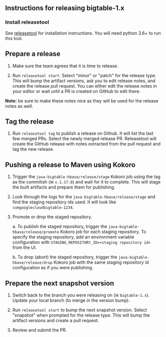 ## Instructions for releasing bigtable-1.x

### Install releasetool

See [releasetool](https://github.com/googleapis/releasetool) for installation instructions. You will
need python 3.6+ to run this tool.

## Prepare a release

1. Make sure the team agrees that it is time to release.

2. Run `releasetool start`. Select "minor" or "patch" for the release type. This will bump the
   artifact versions, ask you to edit release notes, and create the release pull request. 
   You can either edit the release notes in your editor or wait until a PR is created on GitHub to edit there.

  **Note:** be sure to make these notes nice as they will be used for the release notes as well.

## Tag the release

1. Run `releasetool tag` to publish a release on Github. It will list the last few merged PRs.
   Select the newly merged release PR. Releasetool will create the GitHub release with notes
   extracted from the pull request and tag the new release.

## Pushing a release to Maven using Kokoro

1. Trigger the `java-bigtable-hbase/release/stage` Kokoro job using the tag as the commitish (ie `v.1.17.0`) and wait for it to complete. This will
   stage the built artifacts and prepare them for publishing.

2. Look through the logs for the `java-bigtable-hbase/release/stage` and find the staging repository
   ids used. It will look like `comgooglecloudbigtable-1234`.

3. Promote or drop the staged repository.

   a. To publish the staged repository, trigger the `java-bigtable-hbase/release/promote` Kokoro job for
     each staging repository. To specify the staging repository, add an environment variable
     configuration with `STAGING_REPOSITORY_ID=<staging repository id>` from the UI.

   b. To drop (abort) the staged repository, trigger the `java-bigtable-hbase/release/drop` Kokoro job
     with the same staging repository id configuration as if you were publishing.
     
## Prepare the next snapshot version

1. Switch back to the branch you were releasing on (ie `bigtable-1.x`). Update your local branch (to merge in the version bump).

2. Run `releasetool start` to bump the next snapshot version. Select "snapshot" when prompted for
   the release type. This will bump the artifact versions and create a pull request.

3. Review and submit the PR.
